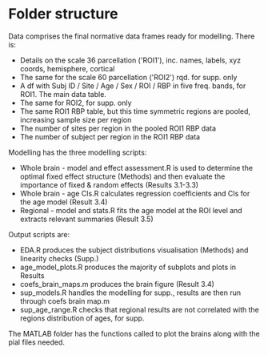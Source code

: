 # Folder structure

Data comprises the final normative data frames ready for modelling. There is:
- Details on the scale 36 parcellation ('ROI1'), inc. names, labels, xyz coords, hemisphere, cortical
- The same for the scale 60 parcellation ('ROI2') rqd. for supp. only
- A df with Subj ID / Site / Age / Sex / ROI / RBP in five freq. bands, for ROI1. The main data table.
- The same for ROI2, for supp. only
- The same ROI1 RBP table, but this time symmetric regions are pooled, increasing sample size per region
- The number of sites per region in the pooled ROI1 RBP data
- The number of subject per region in the ROI1 RBP data

Modelling has the three modelling scripts:
- Whole brain - model and effect assessment.R is used to determine the optimal fixed effect structure (Methods) and then evaluate the importance of fixed & random effects (Results 3.1-3.3)
- Whole brain - age CIs.R calculates regression coefficients and CIs for the age model (Result 3.4)
- Regional - model and stats.R fits the age model at the ROI level and extracts relevant summaries (Result 3.5)

Output scripts are:
- EDA.R produces the subject distributions visualisation (Methods) and linearity checks (Supp.)
- age_model_plots.R produces the majority of subplots and plots in Results
- coefs_brain_maps.m produces the brain figure (Result 3.4)
- sup_models.R handles the modelling for supp., results are then run through coefs brain map.m
- sup_age_range.R checks that regional results are not correlated with the regions distribution of ages, for supp.

The MATLAB folder has the functions called to plot the brains along with the pial files needed.

